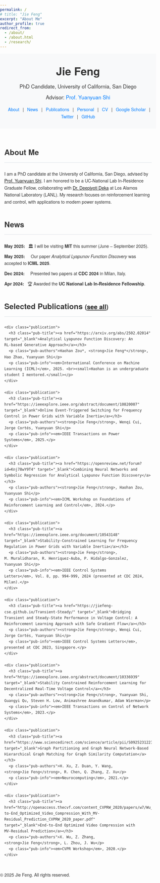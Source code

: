 ```yaml
---
permalink: /
# title: "Jie Feng"
excerpt: "About Me"
author_profile: true
redirect_from: 
  - /about/
  - /about.html
  - /research/
---
```


<html lang="en">
<head>
  <meta charset="UTF-8">
  <title>Jie Feng - PhD Candidate, UC San Diego</title>
  <meta name="viewport" content="width=device-width, initial-scale=1.0">
  <!-- Optional: Include a favicon -->
  <!-- <link rel="icon" href="path_to_your_favicon.ico"> -->
  <style>
    body {
      font-family: 'Helvetica Neue', Helvetica, Arial, sans-serif;
      color: #333;
      margin: 0;
      padding: 0;
      line-height: 1.6;
    }
    header {
      background-color: #f8f9fa;
      padding: 2em 1em;
      text-align: center;
    }
    header h1 {
      margin: 0;
      font-size: 2.5em;
    }
    header p {
      margin: 0.5em 0;
      font-size: 1.2em;
    }
    header a {
      color: #007bff;
      text-decoration: none;
    }
    header a:hover {
      text-decoration: underline;
    }
    nav {
      margin-top: 1em;
    }
    nav a {
      margin: 0 0.5em;
      color: #007bff;
      text-decoration: none;
    }
    nav a:hover {
      text-decoration: underline;
    }
    main {
      max-width: 900px;
      margin: 2em auto;
      padding: 0 1em;
    }
    section {
      margin-bottom: 3em;
    }
    h2 {
      border-bottom: 2px solid #e9ecef;
      padding-bottom: 0.5em;
      margin-bottom: 1em;
      font-size: 1.75em;
    }
    /* News */
    .news-list {
      list-style: none;
      padding-left: 0;
    }
    .news-item {
      margin-bottom: 0.75em;
    }
    .news-date {
      font-weight: bold;
      margin-right: 0.5em;
    }
    .publication {
      margin-bottom: 2em;
    }
    .pub-title {
      margin: 0 0 0.25em 0;
      font-size: 1.15em;
    }
    .pub-title a {
      color: #007bff;
      text-decoration: none;
    }
    .pub-title a:hover {
      text-decoration: underline;
    }
    .pub-authors {
      margin: 0;
      font-size: 0.95em;
      color: #555;
    }
    .pub-info {
      margin: 0.25em 0 0 0;
      font-size: 0.9em;
      color: #777;
    }

    footer {
      text-align: center;
      padding: 2em 1em;
      background-color: #f8f9fa;
      font-size: 0.9em;
    }
    @media (max-width: 600px) {
      header h1 {
        font-size: 2em;
      }
      main {
        padding: 0 1em;
      }
    }
  </style>
</head>
<body>

<header>
  <h1>Jie Feng</h1>
  <p>PhD Candidate, University of California, San Diego</p>
  <p>
    Advisor: <a href="https://yyshi.eng.ucsd.edu/" target="_blank">Prof. Yuanyuan Shi</a>
  </p>
  <nav>
    <!-- Add internal anchors for quick navigation -->
    <a href="#about">About</a> |
    <a href="#news">News</a> |
    <a href="#publications">Publications</a> |
    <!-- External links -->
    <a href="https://jiefeng-cse.github.io/personal/" target="_blank">Personal</a> |
    <a href="https://jiefeng-cse.github.io/files/Jie_resume.pdf" target="_blank">CV</a> |
    <a href="https://scholar.google.com/citations?user=izXkblIAAAAJ&hl=en" target="_blank">Google Scholar</a> |
    <a href="https://twitter.com/jiefengcse" target="_blank">Twitter</a> |
    <a href="https://github.com/JieFeng-cse" target="_blank">GitHub</a>
  </nav>
</header>

<main>
  <!-- About -->
  <section id="about">
    <h2>About Me</h2>
    <p>
      I am a PhD candidate at the University of California, San Diego, advised by <a href="https://yyshi.eng.ucsd.edu/" target="_blank">Prof. Yuanyuan Shi</a>. I am honored to be a UC‑National Lab In‑Residence Graduate Fellow, collaborating with <a href="https://cnls.lanl.gov/external/people/Deepjyoti_Deka.php" target="_blank">Dr. Deepjyoti Deka</a> at Los Alamos National Laboratory (LANL). My research focuses on reinforcement learning and control, with applications to modern power systems.
    </p>
  </section>

  <!-- News -->
  <section id="news">
    <h2>News</h2>
    <ul class="news-list">
    <li class="news-item"><span class="news-date">May&nbsp;2025:</span> 🏛️ I will be visiting <strong>MIT</strong> this summer (June&nbsp;–&nbsp;September&nbsp;2025).</li>
      <li class="news-item"><span class="news-date">May&nbsp;2025:</span> 🎉 Our paper <em>Analytical Lyapunov Function Discovery</em> was accepted to <strong>ICML&nbsp;2025</strong>.</li>
      <li class="news-item"><span class="news-date">Dec&nbsp;2024:</span> 📢 Presented two papers at <strong>CDC&nbsp;2024</strong> in Milan, Italy.</li>
      <li class="news-item"><span class="news-date">Apr&nbsp;2024:</span> 🏆 Awarded the <strong>UC National Lab In-Residence Fellowship</strong>.</li>
    </ul>
  </section>

  <!-- Publications -->
  <section id="publications">
    <h2>Selected Publications <small>(<a href="https://jiefeng-cse.github.io/papers/" target="_blank">see all</a>)</small></h2>

    <div class="publication">
      <h3 class="pub-title"><a href="https://arxiv.org/abs/2502.02014" target="_blank">Analytical Lyapunov Function Discovery: An RL‑based Generative Approach</a></h3>
      <p class="pub-authors">Haohan Zou*, <strong>Jie Feng*</strong>, Hao Zhao, Yuanyuan Shi</p>
      <p class="pub-info"><em>International Conference on Machine Learning (ICML)</em>, 2025. <br><small>Haohan is an undergraduate student I mentored.</small></p>
    </div>

    <div class="publication">
      <h3 class="pub-title"><a href="https://ieeexplore.ieee.org/abstract/document/10820007" target="_blank">Online Event‑Triggered Switching for Frequency Control in Power Grids with Variable Inertia</a></h3>
      <p class="pub-authors"><strong>Jie Feng</strong>, Wenqi Cui, Jorge Cortés, Yuanyuan Shi</p>
      <p class="pub-info"><em>IEEE Transactions on Power Systems</em>, 2025.</p>
    </div>

    <div class="publication">
      <h3 class="pub-title"><a href="https://openreview.net/forum?id=Knj78wY9T4" target="_blank">Combining Neural Networks and Symbolic Regression for Analytical Lyapunov Function Discovery</a></h3>
      <p class="pub-authors"><strong>Jie Feng</strong>, Haohan Zou, Yuanyuan Shi</p>
      <p class="pub-info"><em>ICML Workshop on Foundations of Reinforcement Learning and Control</em>, 2024.</p>
    </div>

    <div class="publication">
      <h3 class="pub-title"><a href="https://ieeexplore.ieee.org/document/10543148" target="_blank">Stability‑Constrained Learning for Frequency Regulation in Power Grids with Variable Inertia</a></h3>
      <p class="pub-authors"><strong>Jie Feng</strong>, M. Muralidharan, R. Henriquez‑Auba, P. Hidalgo‑Gonzalez, Yuanyuan Shi</p>
      <p class="pub-info"><em>IEEE Control Systems Letters</em>, Vol. 8, pp. 994‑999, 2024 (presented at CDC 2024, Milan).</p>
    </div>

    <div class="publication">
      <h3 class="pub-title"><a href="https://jiefeng-cse.github.io/Transient-Steady/" target="_blank">Bridging Transient and Steady‑State Performance in Voltage Control: A Reinforcement Learning Approach with Safe Gradient Flow</a></h3>
      <p class="pub-authors"><strong>Jie Feng</strong>, Wenqi Cui, Jorge Cortés, Yuanyuan Shi</p>
      <p class="pub-info"><em>IEEE Control Systems Letters</em>, presented at CDC 2023, Singapore.</p>
    </div>

    <div class="publication">
      <h3 class="pub-title"><a href="https://ieeexplore.ieee.org/abstract/document/10336939" target="_blank">Stability Constrained Reinforcement Learning for Decentralized Real-Time Voltage Control</a></h3>
      <p class="pub-authors"><strong>Jie Feng</strong>, Yuanyuan Shi, Guangyi Qu, Steven H. Low, Animashree Anandkumar, Adam Wierman</p>
      <p class="pub-info"><em>IEEE Transactions on Control of Network Systems</em>, 2023.</p>
    </div>

    <div class="publication">
      <h3 class="pub-title"><a href="https://www.sciencedirect.com/science/article/pii/S0925231221001351" target="_blank">Graph Partitioning and Graph Neural Network‑Based Hierarchical Graph Matching for Graph Similarity Computation</a></h3>
      <p class="pub-authors">H. Xu, Z. Duan, Y. Wang, <strong>Jie Feng</strong>, R. Chen, Q. Zhang, Z. Xu</p>
      <p class="pub-info"><em>Neurocomputing</em>, 2021.</p>
    </div>

    <div class="publication">
      <h3 class="pub-title"><a href="http://openaccess.thecvf.com/content_CVPRW_2020/papers/w7/Wu_End-to-End_Optimized_Video_Compression_With_MV-Residual_Prediction_CVPRW_2020_paper.pdf" target="_blank">End‑to‑End Optimized Video Compression with MV‑Residual Prediction</a></h3>
      <p class="pub-authors">X. Wu, Z. Zhang, <strong>Jie Feng</strong>, L. Zhou, J. Wu</p>
      <p class="pub-info"><em>CVPR Workshop</em>, 2020.</p>
    </div>
  </section>
</main>

<footer>
  <p>&copy; 2025 Jie Feng. All rights reserved.</p>
</footer>

<!-- Global site tag (gtag.js) - Google Analytics -->
<script async src="https://www.googletagmanager.com/gtag/js?id=UA-146397444-1"></script>
<script>
  window.dataLayer = window.dataLayer || [];
  function gtag(){dataLayer.push(arguments);}  
  gtag('js', new Date());
  gtag('config', 'UA-146397444-1');
</script>
</body>
</html>
